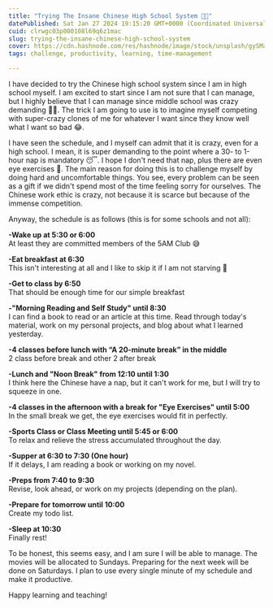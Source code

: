 ```yaml
---
title: "Trying The Insane Chinese High School System 🤯😱"
datePublished: Sat Jan 27 2024 19:15:20 GMT+0000 (Coordinated Universal Time)
cuid: clrwgc03p000108l69q6z1mac
slug: trying-the-insane-chinese-high-school-system
cover: https://cdn.hashnode.com/res/hashnode/image/stock/unsplash/gySMaocSdqs/upload/289cb20c07bfe4c144c27eaa306d2870.jpeg
tags: challenge, productivity, learning, time-management

---
```


I have decided to try the Chinese high school system since I am in high school myself. I am excited to start since I am not sure that I can manage, but I highly believe that I can manage since middle school was crazy demanding 💪🏽. The trick I am going to use is to imagine myself competing with super-crazy clones of me for whatever I want since they know well what I want so bad 😂.

I have seen the schedule, and I myself can admit that it is crazy, even for a high school. I mean, it is super demanding to the point where a 30- to 1-hour nap is mandatory 😴. I hope I don't need that nap, plus there are even eye exercises 👀. The main reason for doing this is to challenge myself by doing hard and uncomfortable things. You see, every problem can be seen as a gift if we didn't spend most of the time feeling sorry for ourselves. The Chinese work ethic is crazy, not because it is scarce but because of the immense competition.

Anyway, the schedule is as follows (this is for some schools and not all):

**\-Wake up at 5:30 or 6:00**  
At least they are committed members of the 5AM Club 😅

**\-Eat breakfast at 6:30**  
This isn't interesting at all and I like to skip it if I am not starving 🤣

**\-Get to class by 6:50**  
That should be enough time for our simple breakfast

**\-"Morning Reading and Self Study" until 8:30**  
I can find a book to read or an article at this time. Read through today's material, work on my personal projects, and blog about what I learned yesterday.

**\-4 classes before lunch with “A 20-minute break” in the middle**  
2 class before break and other 2 after break

**\-Lunch and "Noon Break" from 12:10 until 1:30**  
I think here the Chinese have a nap, but it can't work for me, but I will try to squeeze in one.

**\-4 classes in the afternoon with a break for "Eye Exercises" until 5:00**  
In the small break we get, the eye exercises would fit in perfectly.

**\-Sports Class or Class Meeting until 5:45 or 6:00**  
To relax and relieve the stress accumulated throughout the day.

**\-Supper at 6:30 to 7:30 (One hour)**  
If it delays, I am reading a book or working on my novel.

**\-Preps from 7:40 to 9:30**  
Revise, look ahead, or work on my projects (depending on the plan).

**\-Prepare for tomorrow until 10:00**  
Create my todo list.

**\-Sleep at 10:30**  
Finally rest!

To be honest, this seems easy, and I am sure I will be able to manage. The movies will be allocated to Sundays. Preparing for the next week will be done on Saturdays. I plan to use every single minute of my schedule and make it productive.

Happy learning and teaching!